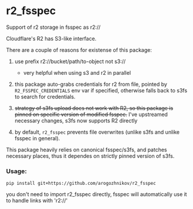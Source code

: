 # r2_fsspec

Support of r2 storage in fsspec as r2://

Cloudflare's R2 has S3-like interface. 

There are a couple of reasons for existense of this package:

1. use prefix r2://bucket/path/to-object not s3:// 
   - very helpful when using s3 and r2 in parallel

2. this package auto-grabs credentials for r2 from file, pointed by `R2_FSSPEC_CREDENTIALS` env var if specified, otherwise falls back to s3fs to search for credentials.

3. ~~strategy of s3fs upload does not work with R2, so this package is pinned on specific version of modified fsspec.~~ I've upstreamed necessary changes, s3fs now supports R2 directly

4. by default, `r2_fsspec` prevents file overwrites (unlike s3fs and unlike fsspec in general).


This package heavily relies on canonical fsspec/s3fs, 
and patches necessary places, thus it dependes on strictly pinned version of s3fs.

### Usage:

```
pip install git+https://github.com/arogozhnikov/r2_fsspec
```

you don't need to import r2_fsspec directly, fsspec will automatically use it to handle links with 'r2://'

